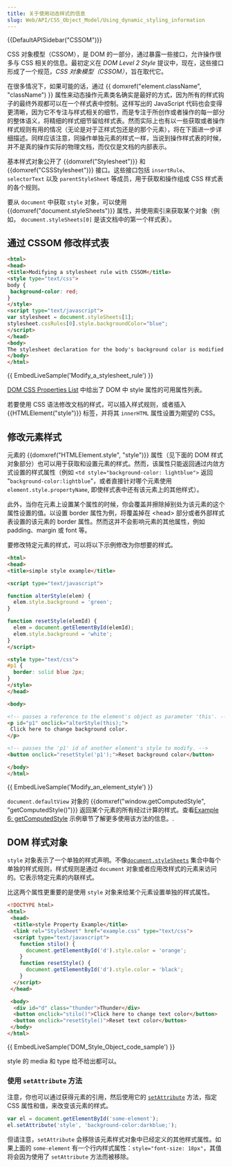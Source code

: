 ```yaml
---
title: 关于使用动态样式的信息
slug: Web/API/CSS_Object_Model/Using_dynamic_styling_information
---
```


{{DefaultAPISidebar("CSSOM")}}

CSS 对象模型（CSSOM），是 DOM 的一部分，通过暴露一些接口，允许操作很多与 CSS 相关的信息。最初定义在 _DOM Level 2 Style_ 提议中，现在，这些接口形成了一个规范，_CSS 对象模型（CSSOM）_，旨在取代它。

在很多情况下，如果可能的话，通过 {{ domxref("element.className", "className") }} 属性来动态操作元素类名确实是最好的方式，因为所有的样式钩子的最终外观都可以在一个样式表中控制。这样写出的 JavaScript 代码也会变得更清晰，因为它不专注与样式相关的细节，而是专注于所创作或者操作的每一部分的整体语义，将精细的样式细节留给样式表。然而实际上也有以一些获取或者操作样式规则有用的情况（无论是对于正样式包还是的那个元素），将在下面进一步详细描述。同样应该注意，同操作单独元素的样式一样，当说到操作样式表的时候，并不是真的操作实际的物理文档，而仅仅是文档的内部表示。

基本样式对象公开了 {{domxref("Stylesheet")}} 和 {{domxref("CSSStylesheet")}} 接口。这些接口包括 `insertRule`、`selectorText` 以及 `parentStyleSheet` 等成员，用于获取和操作组成 CSS 样式表的各个规则。

要从 `document` 中获取 `style` 对象，可以使用 {{domxref("document.styleSheets")}} 属性，并使用索引来获取某个对象（例如， `document.styleSheets[0]` 是该文档中的第一个样式表）。

## 通过 CSSOM 修改样式表

```html
<html>
<head>
<title>Modifying a stylesheet rule with CSSOM</title>
<style type="text/css">
body {
 background-color: red;
}
</style>
<script type="text/javascript">
var stylesheet = document.styleSheets[1];
stylesheet.cssRules[0].style.backgroundColor="blue";
</script>
</head>
<body>
The stylesheet declaration for the body's background color is modified via JavaScript.
</body>
</html>
```

{{ EmbedLiveSample('Modify_a_stylesheet_rule') }}

[DOM CSS Properties List](/zh-CN/docs/DOM/CSS) 中给出了 DOM 中 style 属性的可用属性列表。

若要使用 CSS 语法修改文档的样式，可以插入样式规则，或者插入{{HTMLElement("style")}} 标签，并将其 `innerHTML` 属性设置为期望的 CSS。

## 修改元素样式

元素的 {{domxref("HTMLElement.style", "style")}} 属性（见下面的 DOM 样式对象部分）也可以用于获取和设置元素的样式。然而，该属性只能返回通过内敛方式设置的样式属性（例如 `<td style="background-color: lightblue">` 返回 "`background-color:lightblue`"，或者直接针对哪个元素使用 `element.style.propertyName`, 即使样式表中还有该元素上的其他样式）。

此外，当你在元素上设置某个属性的时候，你会覆盖并擦除掉别处为该元素的这个属性设置的值。以设置 border 属性为例，将覆盖掉在 \<head> 部分或者外部样式表设置的该元素的 border 属性。然而这并不会影响元素的其他属性，例如 padding、margin 或 font 等。

要修改特定元素的样式，可以将以下示例修改为你想要的样式。

```html
<html>
<head>
<title>simple style example</title>

<script type="text/javascript">

function alterStyle(elem) {
  elem.style.background = 'green';
}

function resetStyle(elemId) {
  elem = document.getElementById(elemId);
  elem.style.background = 'white';
}
</script>

<style type="text/css">
#p1 {
  border: solid blue 2px;
}
</style>
</head>

<body>

<!-- passes a reference to the element's object as parameter 'this'. -->
<p id="p1" onclick="alterStyle(this);">
 Click here to change background color.
</p>

<!-- passes the 'p1' id of another element's style to modify. -->
<button onclick="resetStyle('p1');">Reset background color</button>

</body>
</html>
```

{{ EmbedLiveSample('Modify_an_element_style') }}

`document.defaultView` 对象的 {{domxref("window.getComputedStyle", "getComputedStyle()")}} 返回某个元素的所有经过计算的样式。查看[Example 6: getComputedStyle](/zh-CN/Gecko_DOM_Reference/Examples#Example_6:_getComputedStyle) 示例章节了解更多使用该方法的信息。.

## DOM 样式对象

`style` 对象表示了一个单独的样式声明。不像[`document.styleSheets`](/zh-CN/DOM/document.styleSheets) 集合中每个单独的样式规则，样式规则是通过 `document` 对象或者应用改样式的元素来访问的。它表示特定元素的内联样式。

比这两个属性更重要的是使用 `style` 对象来给某个元素设置单独的样式属性。

```html
<!DOCTYPE html>
<html>
 <head>
  <title>style Property Example</title>
  <link rel="StyleSheet" href="example.css" type="text/css">
  <script type="text/javascript">
    function stilo() {
      document.getElementById('d').style.color = 'orange';
    }
    function resetStyle() {
      document.getElementById('d').style.color = 'black';
    }
  </script>
 </head>

 <body>
  <div id="d" class="thunder">Thunder</div>
  <button onclick="stilo()">Click here to change text color</button>
  <button onclick="resetStyle()">Reset text color</button>
 </body>
</html>
```

{{ EmbedLiveSample('DOM_Style_Object_code_sample') }}

style 的 media 和 type 给不给出都可以。

### 使用 `setAttribute` 方法

注意，你也可以通过获得元素的引用，然后使用它的 [`setAttribute`](/zh-CN/DOM/element.setAttribute) 方法，指定 CSS 属性和值，来改变该元素的样式。

```js
var el = document.getElementById('some-element');
el.setAttribute('style', 'background-color:darkblue;');
```

但请注意，`setAttribute` 会移除该元素样式对象中已经定义的其他样式属性。如果上面的 `some-element` 有一个行内样式属性：`style="font-size: 18px"`，其值将会因为使用了 `setAttribute` 方法而被移除。
